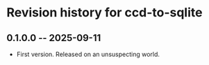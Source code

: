 # Revision history for ccd-to-sqlite

## 0.1.0.0 -- 2025-09-11

* First version. Released on an unsuspecting world.
